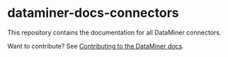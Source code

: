 
# dataminer-docs-connectors

This repository contains the documentation for all DataMiner connectors.

Want to contribute? See [Contributing to the DataMiner docs](https://docs.dataminer.services/CONTRIBUTING.html).
